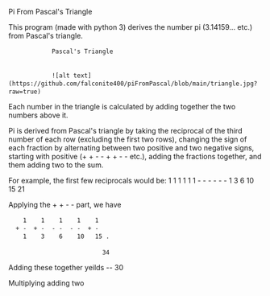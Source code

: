 Pi From Pascal's Triangle


This program (made with python 3) derives the number pi (3.14159... etc.) from Pascal's triangle.

                Pascal's Triangle


                ![alt text](https://github.com/falconite400/piFromPascal/blob/main/triangle.jpg?raw=true)
Each number in the triangle is calculated by adding together the two numbers above it. 

Pi is derived from Pascal's triangle by taking the reciprocal of the third number of each row (excluding the first
two rows), changing the sign of each fraction by alternating between two positive and two negative signs, starting
with positive (+ + - - + + - - etc.), adding the fractions together, and them adding two to the sum.

For example, the first few reciprocals would be:
        1   1   1   1   1  1
        -   -   -   -   -  -
        1   3   6   10  15 21

Applying the + + - - part, we have

        1    1    1    1    1
      + -  + -  - -  - -  + -  
        1    3    6    10   15 .

                              34
Adding these together yeilds  --
                              30 

Multiplying adding two 

